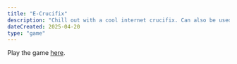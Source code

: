 ```yaml
---
title: "E-Crucifix"
description: "Chill out with a cool internet crucifix. Can also be used in a worship emergency."
dateCreated: 2025-04-20
type: "game"
---
```


Play the game [here](/games/worship/index.html).